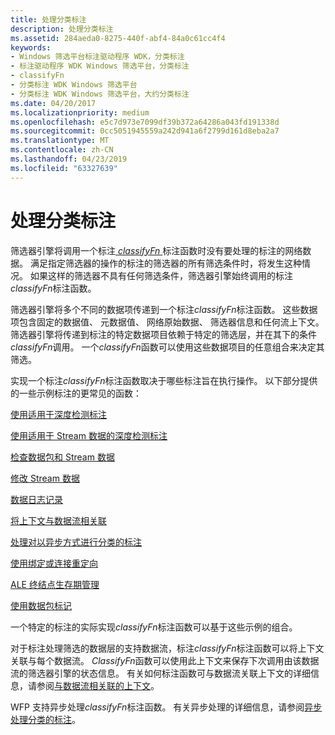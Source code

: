 ```yaml
---
title: 处理分类标注
description: 处理分类标注
ms.assetid: 284aeda0-8275-440f-abf4-84a0c61cc4f4
keywords:
- Windows 筛选平台标注驱动程序 WDK，分类标注
- 标注驱动程序 WDK Windows 筛选平台，分类标注
- classifyFn
- 分类标注 WDK Windows 筛选平台
- 分类标注 WDK Windows 筛选平台，大约分类标注
ms.date: 04/20/2017
ms.localizationpriority: medium
ms.openlocfilehash: e5c7d973e7099df39b372a64286a043fd191338d
ms.sourcegitcommit: 0cc5051945559a242d941a6f2799d161d8eba2a7
ms.translationtype: MT
ms.contentlocale: zh-CN
ms.lasthandoff: 04/23/2019
ms.locfileid: "63327639"
---
```

# <a name="processing-classify-callouts"></a>处理分类标注


筛选器引擎将调用一个标注[ *classifyFn* ](https://msdn.microsoft.com/library/windows/hardware/ff544890)标注函数时没有要处理的标注的网络数据。 满足指定筛选器的操作的标注的筛选器的所有筛选条件时，将发生这种情况。 如果这样的筛选器不具有任何筛选条件，筛选器引擎始终调用的标注*classifyFn*标注函数。

筛选器引擎将多个不同的数据项传递到一个标注*classifyFn*标注函数。 这些数据项包含固定的数据值、 元数据值、 网络原始数据、 筛选器信息和任何流上下文。 筛选器引擎将传递到标注的特定数据项目依赖于特定的筛选层，并在其下的条件*classifyFn*调用。 一个*classifyFn*函数可以使用这些数据项目的任意组合来决定其筛选。

实现一个标注*classifyFn*标注函数取决于哪些标注旨在执行操作。 以下部分提供的一些示例标注的更常见的函数：

[使用适用于深度检测标注](using-a-callout-for-deep-inspection.md)

[使用适用于 Stream 数据的深度检测标注](using-a-callout-for-deep-inspection-of-stream-data.md)

[检查数据包和 Stream 数据](inspecting-packet-and-stream-data.md)

[修改 Stream 数据](modifying-stream-data.md)

[数据日志记录](data-logging.md)

[将上下文与数据流相关联](associating-context-with-a-data-flow.md)

[处理对以异步方式进行分类的标注](processing-classify-callouts-asynchronously.md)

[使用绑定或连接重定向](using-bind-or-connect-redirection.md)

[ALE 终结点生存期管理](ale-endpoint-lifetime-management.md)

[使用数据包标记](using-packet-tagging.md)

一个特定的标注的实际实现*classifyFn*标注函数可以基于这些示例的组合。

对于标注处理筛选的数据层的支持数据流，标注*classifyFn*标注函数可以将上下文关联与每个数据流。 *ClassifyFn*函数可以使用此上下文来保存下次调用由该数据流的筛选器引擎的状态信息。 有关如何标注函数可与数据流关联上下文的详细信息，请参阅[与数据流相关联的上下文](associating-context-with-a-data-flow.md)。

WFP 支持异步处理*classifyFn*标注函数。 有关异步处理的详细信息，请参阅[异步处理分类的标注](processing-classify-callouts-asynchronously.md)。

 

 





